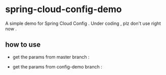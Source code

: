 # spring-cloud-config-demo
A simple demo for Spring Cloud Config . Under coding , plz don't use right now .

## how to use 

* get the params from master branch : 

* get the params from config-demo branch : 